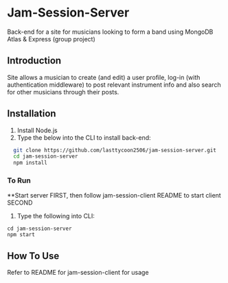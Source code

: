# Jam-Session-Server
Back-end for a site for musicians looking to form a band using MongoDB Atlas & Express (group project)

## Introduction
Site allows a musician to create (and edit) a user profile, log-in (with authentication middleware) to post relevant instrument info and also search for other musicians through their posts.

## Installation
1) Install Node.js
2) Type the below into the CLI to install back-end:
```bash
  git clone https://github.com/lasttycoon2506/jam-session-server.git
  cd jam-session-server
  npm install
```
### To Run
**Start server FIRST, then follow jam-session-client README to start client SECOND
1) Type the following into CLI:
```
cd jam-session-server
npm start
```
## How To Use
Refer to README for jam-session-client for usage
    
